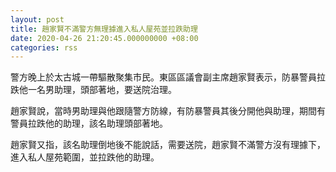 ```yaml
---
layout: post
title: 趙家賢不滿警方無理據進入私人屋苑並拉跌助理
date: 2020-04-26 21:20:45.000000000 +08:00
categories: rss
---
```


警方晚上於太古城一帶驅散聚集市民。東區區議會副主席趙家賢表示，防暴警員拉跌他一名男助理，頭部著地，要送院治理。

趙家賢說，當時男助理與他跟隨警方防線，有防暴警員其後分開他與助理，期間有警員拉跌他的助理，該名助理頭部著地。

趙家賢又指，該名助理倒地後不能說話，需要送院，趙家賢不滿警方沒有理據下，進入私人屋苑範圍，並拉跌他的助理。
